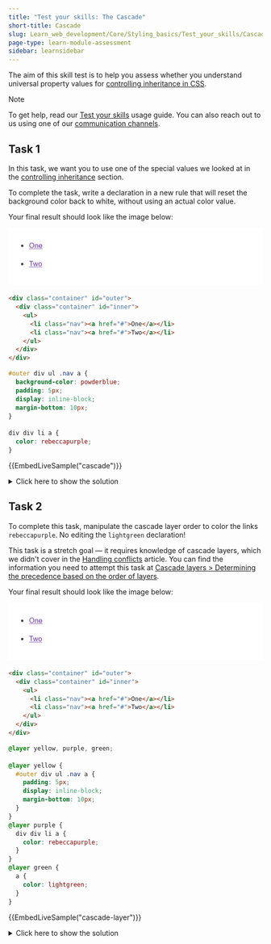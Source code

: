 ```yaml
---
title: "Test your skills: The Cascade"
short-title: Cascade
slug: Learn_web_development/Core/Styling_basics/Test_your_skills/Cascade
page-type: learn-module-assessment
sidebar: learnsidebar
---
```


The aim of this skill test is to help you assess whether you understand universal property values for [controlling inheritance in CSS](/en-US/docs/Learn_web_development/Core/Styling_basics/Handling_conflicts).

> [!NOTE]
> To get help, read our [Test your skills](/en-US/docs/Learn_web_development#test_your_skills) usage guide. You can also reach out to us using one of our [communication channels](/en-US/docs/MDN/Community/Communication_channels).

## Task 1

In this task, we want you to use one of the special values we looked at in the [controlling inheritance](/en-US/docs/Learn_web_development/Core/Styling_basics/Handling_conflicts#controlling_inheritance) section.

To complete the task, write a declaration in a new rule that will reset the background color back to white, without using an actual color value.

Your final result should look like the image below:

![Barely visible yellow links on a white background.](mdn-cascade.png)

```html live-sample___cascade
<div class="container" id="outer">
  <div class="container" id="inner">
    <ul>
      <li class="nav"><a href="#">One</a></li>
      <li class="nav"><a href="#">Two</a></li>
    </ul>
  </div>
</div>
```

```css live-sample___cascade
#outer div ul .nav a {
  background-color: powderblue;
  padding: 5px;
  display: inline-block;
  margin-bottom: 10px;
}

div div li a {
  color: rebeccapurple;
}
```

{{EmbedLiveSample("cascade")}}

<details>
<summary>Click here to show the solution</summary>

One possible solution is as follows:

```css
#outer #inner a {
  background-color: inherit;
}
```

There are two things you need to do in this task. First, write a selector for the `a` element which is more specific than the selector used to turn the background powderblue. In this solution, this is achieved by using the `id` selector, which has very high specificity.

Then you need to remember there are special keyword values for all properties. In this case, using `inherit` sets the background color back to be the same as its parent element.

</details>

## Task 2

To complete this task, manipulate the cascade layer order to color the links `rebeccapurple`. No editing the `lightgreen` declaration!

This task is a stretch goal — it requires knowledge of cascade layers, which we didn't cover in the [Handling conflicts](/en-US/docs/Learn_web_development/Core/Styling_basics/Handling_conflicts) article. You can find the information you need to attempt this task at [Cascade layers > Determining the precedence based on the order of layers](/en-US/docs/Learn_web_development/Core/Styling_basics/Cascade_layers#determining_the_precedence_based_on_the_order_of_layers).

Your final result should look like the image below:

![Barely visible yellow links on a white background.](mdn-cascade.png)

```html live-sample___cascade-layer
<div class="container" id="outer">
  <div class="container" id="inner">
    <ul>
      <li class="nav"><a href="#">One</a></li>
      <li class="nav"><a href="#">Two</a></li>
    </ul>
  </div>
</div>
```

```css live-sample___cascade-layer
@layer yellow, purple, green;

@layer yellow {
  #outer div ul .nav a {
    padding: 5px;
    display: inline-block;
    margin-bottom: 10px;
  }
}
@layer purple {
  div div li a {
    color: rebeccapurple;
  }
}
@layer green {
  a {
    color: lightgreen;
  }
}
```

{{EmbedLiveSample("cascade-layer")}}

<details>
<summary>Click here to show the solution</summary>

One possible solution is as follows:

```css
@layer yellow, green, purple;
```

There is one thing you need to do in this task: change the order of precedence so the declaration for the desired color is in the last declared layer, which is what this solution shows.

You need to remember that unlayered normal styles take precedence over layered normal styles. But, if all styles are within layers — as in the case of this task — styles in later declared layers take precedence over styles declared in earlier layers. Moving the purple layer to the end means it has precedence over the green and yellow layers.

</details>

